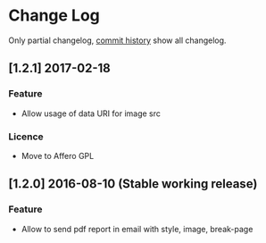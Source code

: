 # Change Log
Only partial changelog, [commit history](https://framagit.org/Shnoulle/LimeSurvey/commits/2.06_SondagesPro) show all changelog.


## [1.2.1] 2017-02-18

### Feature
- Allow usage of data URI for image src

### Licence
- Move to Affero GPL

## [1.2.0] 2016-08-10 (Stable working release)

### Feature
- Allow to send pdf report in email with style, image, break-page
